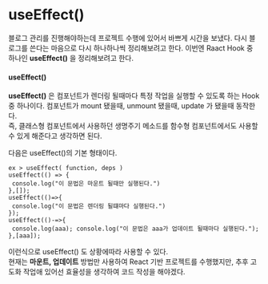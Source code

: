 # useEffect()

블로그 관리를 진행해야하는데 프로젝트 수행에 있어서 바쁘게 시간을 보냈다. 다시 블로그를 쓴다는 마음으로 다시 하나하나씩 정리해보려고 한다. 이번엔 Raact Hook 중 하나인 **useEffect()** 을 정리해보려고 한다.

#### useEffect()

**useEffect()** 은 컴포넌트가 렌더링 될때마다 특정 작업을 실행할 수 있도록 하는 Hook 중 하나이다. 컴포넌트가 mount 됐을때, unmount 됐을때, update 가 됐을때 동작한다.\
즉, 클래스형 컴포넌트에서 사용하던 생명주기 메소드를 함수형 컴포넌트에서도 사용할 수 있게 해준다고 생각하면 된다.

다음은 useEffect()의 기본 형태이다.



```tsx
ex > useEffect( function, deps )
useEffect(() => {
 console.log("이 문법은 마운트 될때만 실행된다.") 
},[]);
useEffect(()=>{ 
 console.log("이 문법은 렌더링 될떄마다 실행된다.") 
});
useEffect(()-=>{
 console.log(aaa); console.log("이 문법은 aaa가 업데이트 될때마다 실행된다."); 
},[aaa]);
```

이런식으로 useEffect() 도 상황에따라 사용할 수 있다.\
현재는 **마운트, 업데이트** 방법만 사용하여 React 기반 프로젝트를 수행했지만, 추후 고도화 작업애 있어선 효율성을 생각하여 코드 작성을 해야겠다.
